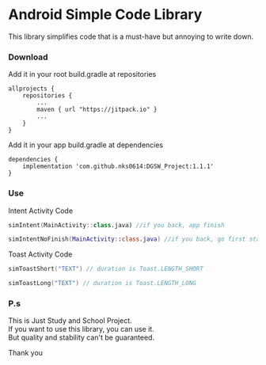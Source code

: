 # Android Simple Code Library

This library simplifies code that is a must-have but annoying to write down.

### Download

Add it in your root build.gradle at repositories

```
allprojects {
    repositories {
        ...
        maven { url "https://jitpack.io" }
        ...
    }
}
```

Add it in your app build.gradle at dependencies

```
dependencies {
    implementation 'com.github.nks0614:DGSW_Project:1.1.1'
}
```

### Use

Intent Activity Code

```kotlin
simIntent(MainActivity::class.java) //if you back, app finish

simIntentNoFinish(MainActivity::class.java) //if you back, go first stack Activity
```

Toast Activity Code

```kotlin
simToastShort("TEXT") // duration is Toast.LENGTH_SHORT

simToastLong("TEXT") // duration is Toast.LENGTH_LONG
```

### P.s
This is Just Study and School Project. <br>
If you want to use this library, you can use it. <br>
But quality and stability can't be guaranteed. <br>

Thank you
